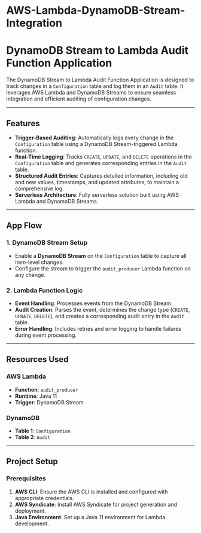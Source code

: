 # AWS-Lambda-DynamoDB-Stream-Integration

# DynamoDB Stream to Lambda Audit Function Application  

The DynamoDB Stream to Lambda Audit Function Application is designed to track changes in a `Configuration` table and log them in an `Audit` table. It leverages AWS Lambda and DynamoDB Streams to ensure seamless integration and efficient auditing of configuration changes.  

---

## Features  

- **Trigger-Based Auditing**: Automatically logs every change in the `Configuration` table using a DynamoDB Stream-triggered Lambda function.  
- **Real-Time Logging**: Tracks `CREATE`, `UPDATE`, and `DELETE` operations in the `Configuration` table and generates corresponding entries in the `Audit` table.  
- **Structured Audit Entries**: Captures detailed information, including old and new values, timestamps, and updated attributes, to maintain a comprehensive log.  
- **Serverless Architecture**: Fully serverless solution built using AWS Lambda and DynamoDB Streams.  

---



## App Flow  

### 1. DynamoDB Stream Setup  
- Enable a **DynamoDB Stream** on the `Configuration` table to capture all item-level changes.  
- Configure the stream to trigger the `audit_producer` Lambda function on any change.  

### 2. Lambda Function Logic  
- **Event Handling**: Processes events from the DynamoDB Stream.  
- **Audit Creation**: Parses the event, determines the change type (`CREATE`, `UPDATE`, `DELETE`), and creates a corresponding audit entry in the `Audit` table.  
- **Error Handling**: Includes retries and error logging to handle failures during event processing.  

---

## Resources Used  

### AWS Lambda  
- **Function**: `audit_producer`  
- **Runtime**: Java 11  
- **Trigger**: DynamoDB Stream  

### DynamoDB  
- **Table 1**: `Configuration`  
- **Table 2**: `Audit`  

---

## Project Setup  

### Prerequisites  
1. **AWS CLI**: Ensure the AWS CLI is installed and configured with appropriate credentials.  
2. **AWS Syndicate**: Install AWS Syndicate for project generation and deployment.  
3. **Java Environment**: Set up a Java 11 environment for Lambda development.  
